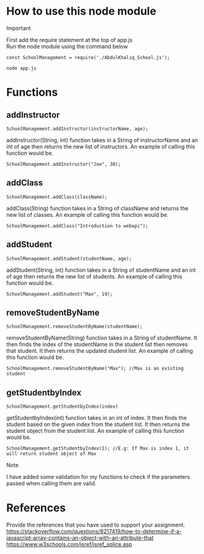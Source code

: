 # How to use this node module

> [!IMPORTANT]
> First add the require statement at the top of app.js </br>
> Run the node module using the command below

```
const SchoolManagement = require('./AbdulKhaliq_School.js');
```

```
node app.js
```


# Functions
## addInstructor
```
SchoolManagement.addInstructor(instructorName, age);
```

addInstructor(String, int) function takes in a String of instructorName and an int of age then returns the new list of instructors. An example of calling this function would be.

```
SchoolManagement.addInstructor("Joe", 30);
```

## addClass
```
SchoolManagement.addClass(className);
```

addClass(String) function takes in a String of className and returns the new list of classes. An example of calling this function would be.

```
SchoolManagement.addClass("Introduction to webapi");
```

## addStudent
```
SchoolManagement.addStudent(studentName, age);
```

addStudent(String, int) function takes in a String of studentName and an int of age then returns the new list of students. An example of calling this function would be.

```
SchoolManagement.addStudent("Max", 19);
```

## removeStudentByName
```
SchoolManagement.removeStudentByName(studentName);
```

removeStudentByName(String) function takes in a String of studentName. It then finds the index of the studentName in the student list then removes that student. It then returns the updated student list. An example of calling this function would be.    

```
SchoolManagement.removeStudentByName("Max"); //Max is an existing student
```

## getStudentbyIndex
```
SchoolManagement.getStudentbyIndex(index)
```

getStudentbyIndex(int) function takes in an int of index. It then finds the student based on the given index from the student list. It then returns the student object from the student list. An example of calling this function would be.

```
SchoolManagement.getStudentbyIndex(1); //E.g: If Max is index 1, it will return student object of Max
```


>[!NOTE]
> I have added some validation for my functions to check if the parameters passed when calling them are valid. 


<!-- You will only need one file, ie, your node module, for this assignment.

In this readme file, describe how to use your node module. It could be similar to **app.js** from Lab2, where you call some functions in your node module and display the output. Describe how to setup your node module, if any. Describe how to call the functions, what parameters required and so on.

You can press **Ctrl+Shift+V** in this file in Visual Studio Code to see a live preview of the readme file.

For some tips in formatting text in readme file, refer to https://docs.github.com/en/get-started/writing-on-github/getting-started-with-writing-and-formatting-on-github/basic-writing-and-formatting-syntax -->

# References
Provide the references that you have used to support your assignment. 
https://stackoverflow.com/questions/8217419/how-to-determine-if-a-javascript-array-contains-an-object-with-an-attribute-that </br>
https://www.w3schools.com/jsref/jsref_splice.asp